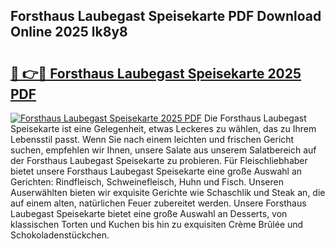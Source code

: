 ## Forsthaus Laubegast Speisekarte PDF Download Online 2025 lk8y8

# <h2><a href="http://gcb3q1.nevu.top/?p=Forsthaus+Laubegast+Speisekarte">🔗 👉🔴 Forsthaus Laubegast Speisekarte 2025 PDF</a></h2>

[![Forsthaus Laubegast Speisekarte 2025 PDF](https://i.imgur.com/dBaPXMq.png)](http://gcb3q1.nevu.top/?p=Forsthaus+Laubegast+Speisekarte)
Die Forsthaus Laubegast Speisekarte ist eine Gelegenheit, etwas Leckeres zu wählen, das zu Ihrem Lebensstil passt. Wenn Sie nach einem leichten und frischen Gericht suchen, empfehlen wir Ihnen, unsere Salate aus unserem Salatbereich auf der Forsthaus Laubegast Speisekarte zu probieren. Für Fleischliebhaber bietet unsere Forsthaus Laubegast Speisekarte eine große Auswahl an Gerichten: Rindfleisch, Schweinefleisch, Huhn und Fisch. Unseren Auserwählten bieten wir exquisite Gerichte wie Schaschlik und Steak an, die auf einem alten, natürlichen Feuer zubereitet werden. Unsere Forsthaus Laubegast Speisekarte bietet eine große Auswahl an Desserts, von klassischen Torten und Kuchen bis hin zu exquisiten Crème Brûlée und Schokoladenstückchen.
